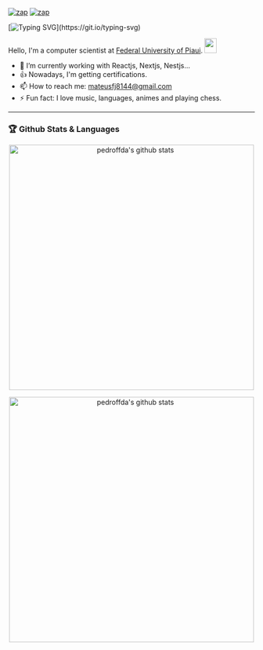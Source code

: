 [![zap](https://img.shields.io/badge/Instagram-E4405F?style=for-the-badge&logo=instagram&logoColor=white)](https://www.instagram.com/pedro.ffda/)
[![zap](https://img.shields.io/badge/LinkedIn-0077B5?style=for-the-badge&logo=linkedin&logoColor=white)](https://www.linkedin.com/in/pedroffda/)

[![Typing SVG](https://readme-typing-svg.herokuapp.com?lines=Hi%2C+I'm+happy+because+you+are+here!!!)](https://git.io/typing-svg)

Hello, I'm a computer scientist at [Federal University of Piaui](https://ufpi.br/). <a href="https://www.gautamkrishnar.com/"><img src="https://media.giphy.com/media/hvRJCLFzcasrR4ia7z/giphy.gif" width="25px" height="30px"></a>

- 🍃 I’m currently working with Reactjs, Nextjs, Nestjs...
- 👍 Nowadays, I'm getting certifications.
- 📫 How to reach me: mateusfj8144@gmail.com
- ⚡ Fun fact: I love music, languages, animes and playing chess.

<hr>

### 🏆 Github Stats & Languages

<p align="center">
    <a href="https://github.com/mateusfj">
        <img align="center"
             src="https://github-readme-stats.vercel.app/api?username=Pedroffda&show_icons=true&include_all_commits=true&theme=dark&hide_border=true&count_private=true&ring_color=pink"
             alt="pedroffda's github stats" width="500"/>
    </a> 
</p>

<p align="center">
    <a href="https://github.com/mateusfj">
        <img align="center"
             src="https://wakatime.com/share/@mateusfj/ff37a97d-6db1-42cd-81da-032fc83d651d.png"
             alt="pedroffda's github stats" width="500"/>
    </a> 
</p>
